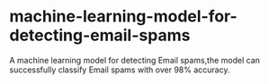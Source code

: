 # machine-learning-model-for-detecting-email-spams

A machine learning model for detecting Email spams,the model can successfully classify Email spams with over 98% accuracy. 


